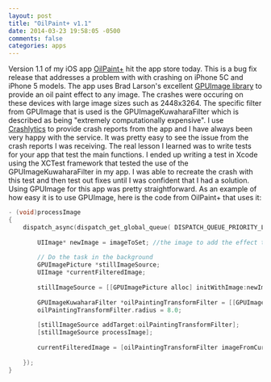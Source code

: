 ```yaml
---
layout: post
title: "OilPaint+ v1.1"
date: 2014-03-23 19:58:05 -0500
comments: false
categories: apps
---
```


Version 1.1 of my iOS app [OilPaint+](https://itunes.apple.com/us/app/oilpaint+/id827491007?mt=8) hit the app store today. This is a bug fix release that addresses a problem with with crashing on iPhone 5C and iPhone 5 models. The app uses Brad Larson's excellent [GPUImage library](https://github.com/BradLarson/GPUImage) to provide an oil paint effect to any image. The crashes were occuring on these devices with large image sizes such as 2448x3264. The specific filter from GPUImage that is used is the GPUImageKuwaharaFilter which is described as being "extremely computationally expensive". I use [Crashlytics](https://www.crashlytics.com) to provide crash reports from the app and I have always been very happy with the service. It was pretty easy to see the issue from the crash reports I was receiving. The real lesson I learned was to write tests for your app that test the main functions. I ended up writing a test in Xcode using the XCTest framework that tested the use of the GPUImageKuwaharaFilter in my app. I was able to recreate the crash with this test and then test out fixes until I was confident that I had a solution. Using GPUImage for this app was pretty straightforward. As an example of how easy it is to use GPUImage, here is the code from OilPaint+ that uses it:

``` objective-c GPUImage Code in OilPaint+
- (void)processImage
{
    dispatch_async(dispatch_get_global_queue( DISPATCH_QUEUE_PRIORITY_LOW, 0), ^{
        
        UIImage* newImage = imageToSet; //the image to add the effect to
        
        // Do the task in the background
        GPUImagePicture *stillImageSource;
        UIImage *currentFilteredImage;
        
        stillImageSource = [[GPUImagePicture alloc] initWithImage:newImage];
        
        GPUImageKuwaharaFilter *oilPaintingTransformFilter = [[GPUImageKuwaharaFilter alloc] init];
        oilPaintingTransformFilter.radius = 8.0;
        
        [stillImageSource addTarget:oilPaintingTransformFilter];
        [stillImageSource processImage];
        
        currentFilteredImage = [oilPaintingTransformFilter imageFromCurrentlyProcessedOutput];
        
    });   
}
```

